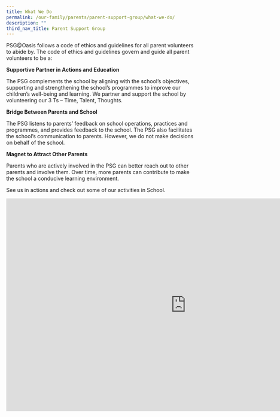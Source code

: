 ```yaml
---
title: What We Do
permalink: /our-family/parents/parent-support-group/what-we-do/
description: ""
third_nav_title: Parent Support Group
---
```

PSG@Oasis follows a code of ethics and guidelines for all parent volunteers to abide by. The code of ethics and guidelines govern and guide all parent volunteers to be a:

**Supportive Partner in Actions and Education**

The PSG complements the school by aligning with the school’s objectives, supporting and strengthening the school’s programmes to improve our children’s well-being and learning. We partner and support the school by volunteering our 3 Ts – Time, Talent, Thoughts.

**Bridge Between Parents and School**

The PSG listens to parents’ feedback on school operations, practices and programmes, and provides feedback to the school. The PSG also facilitates the school’s communication to parents. However, we do not make decisions on behalf of the school.

**Magnet to Attract Other Parents**

Parents who are actively involved in the PSG can better reach out to other parents and involve them. Over time, more parents can contribute to make the school a conducive learning environment.

See us in actions and check out some of our activities in School.

<iframe allowfullscreen="true" height="569" width="960" frameborder="0" src="https://docs.google.com/presentation/d/e/2PACX-1vRX9HW6Pyi2swIW2Z4AUPxAhOsw-Pdr13CB9z7_4ztTDT6iXc1Q7ZTIezJyRJSwNqwxYWiIsPy88v5q/embed?start=true&amp;loop=true&amp;delayms=3000"></iframe>
